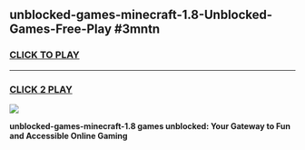 
## unblocked-games-minecraft-1.8-Unblocked-Games-Free-Play #3mntn
<h3>
<a href="https://us.freeplayer.one?title=unblocked-games-minecraft-1.8&ref=9M">CLICK TO PLAY</a></h3>
<hr>

<h3>
<a href="https://us.freeplayer.one?title=unblocked-games-minecraft-1.8&ref=9M">CLICK 2 PLAY</a>
  
</h3>

<a href="https://us.freeplayer.one?title=unblocked-games-minecraft-1.8&ref=9M"><img src="https://clearcache.store/games.png"></a>


**unblocked-games-minecraft-1.8 games unblocked: Your Gateway to Fun and Accessible Online Gaming**
